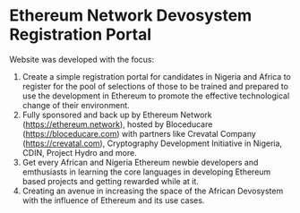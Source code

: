 # Ethereum Network Devosystem Registration Portal

Website was developed with the focus:

1. Create a simple registration portal for candidates in Nigeria and Africa to register for the pool of selections of those to be trained and prepared to use the development in Ethereum to promote the effective technological change of their environment.
2. Fully sponsored and back up by Ethereum Network (https://ethereum.network), hosted by Bloceducare (https://bloceducare.com) with partners like Crevatal Company (https://crevatal.com), Cryptography Development Initiative in Nigeria, CDIN, Project Hydro and more.
3. Get every African and Nigeria Ethereum newbie developers and emthusiasts in learning the core languages in developing Ethereum based projects and getting rewarded while at it.
4. Creating an avenue in increasing the space of the African Devosystem with the influence of Ethereum and its use cases.